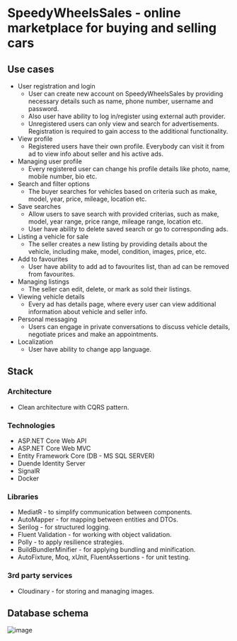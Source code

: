 # SpeedyWheelsSales - online marketplace for buying and selling cars

## Use cases
- User registration and login
  - User can create new account on SpeedyWheelsSales by providing necessary details such as name, phone number, username and password.
  - Also user have ability to log in/register using external auth provider.
  - Unregistered users can only view and search for advertisements. Registration is required to gain access to the additional functionality.
- View profile
  - Registered users have their own profile. Everybody can visit it from ad to view info about seller and his active ads. 
- Managing user profile
  - Every registered user can change his profile details like photo, name, mobile number, bio etc.
- Search and filter options
  - The buyer searches for vehicles based on criteria such as make, model, year, price, mileage, location etc.
- Save searches
  - Allow users to save search with provided criterias, such as make, model, year range, price range, mileage range, location etc.
  - User have ability to delete saved search or go to corresponding ads.
- Listing a vehicle for sale
  - The seller creates a new listing by providing details about the vehicle, including make, model, condition, images, price, etc.
- Add to favourites
  - User have ability to add ad to favourites list, than ad can be removed from favourites.
- Managing listings
  - The seller can edit, delete, or mark as sold their listings.
- Viewing vehicle details
  -  Every ad has details page, where every user can view additional information about vehicle and seller info.
- Personal messaging
  - Users can engage in private conversations to discuss vehicle details, negotiate prices and make an appointments.
- Localization
  - User have ability to change app language.

## Stack

### Architecture
- Clean architecture with CQRS pattern.

### Technologies
- ASP.NET Core Web API
- ASP.NET Core Web MVC
- Entity Framework Core (DB - MS SQL SERVER)
- Duende Identity Server
- SignalR
- Docker

### Libraries
- MediatR - to simplify communication between components.
- AutoMapper - for mapping between entities and DTOs.
- Serilog - for structured logging.
- Fluent Validation - for working with object validation.
- Polly - to apply resilience strategies.
- BuildBundlerMinifier - for applying bundling and minification.
- AutoFixture, Moq, xUnit, FluentAssertions - for unit testing.

### 3rd party services
- Cloudinary - for storing and managing images.

 
## Database schema
![image](https://github.com/IhorArkh/SpeedyWheelsSales/assets/118860688/45c3beb8-b9e2-474f-b5ec-f6f8ee7e0a02)

